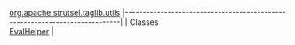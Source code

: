 [org.apache.strutsel.taglib.utils](../../../../../org/apache/strutsel/taglib/utils/package-summary.html.md)
|----------------------------------------------------------------------------|
| Classes                                                                    
  [EvalHelper](EvalHelper.html.md "class in org.apache.strutsel.taglib.utils")  |


